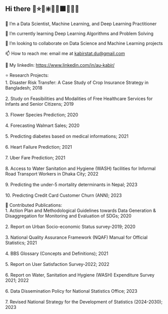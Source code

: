 ## Hi there 👋⭐🌟❇️📗🔰🟩🍏🥬🌿

🔭 I’m a Data Scientist, Machine Learning, and Deep Learning Practitioner

🌱 I’m currently learning Deep Learning Algorithms and Problem Solving

👯 I’m looking to collaborate on Data Science and Machine Learning projects

📫 How to reach me: email me at kabirstat.du@gmail.com

🌿 My linkedIn: https://www.linkedin.com/in/au-kabir/


⭐ Research Projects: 
                <br> 1. Disaster Risk Transfer: A Case Study of Crop Insurance Strategy in Bangladesh; 2018 </br>
                <br> 2. Study on Feasibilities and Modalities of Free Healthcare Services for Infants and Senior Citizens; 2019</br>
                <br> 3. Flower Species Prediction; 2020</br>
                <br> 4. Forecasting Walmart Sales; 2020</br>
                <br> 5. Predicting diabetes based on medical informations; 2021</br>
                <br> 6. Heart Failure Prediction; 2021</br>
                <br> 7. Uber Fare Prediction; 2021</br>
                <br> 8. Access to Water Sanitation and Hygiene (WASH) facilities for Informal Road Transport Workers in Dhaka City; 2022</br>
                <br> 9. Predicting the under-5 mortality determinants in Nepal; 2023</br>
                <br> 10. Predicting Credit Card Customer Churn (ANN); 2023</br>
                
                  
🔰 Contributed Publications: 
                <br> 1. Action Plan and Methodological Guidelines towards Data Generation & Disaggregation for Monitoring and Evaluation of SDGs; 2020</br> 
                <br> 2. Report on Urban Socio-economic Status survey-2019; 2020</br> 
                <br> 3. National Quality Assurance Framework (NQAF) Manual for Official Statistics; 2021</br> 
                <br> 4. BBS Glossary (Concepts and Definitions); 2021</br> 
                <br> 5. Report on User Satisfaction Survey-2022; 2022</br> 
                <br> 6. Report on Water, Sanitation and Hygiene (WASH) Expenditure Survey 2021; 2022</br> 
                <br> 6. Data Dissemination Policy for National Statistics Office; 2023</br> 
                <br> 7. Revised National Strategy for the Development of Statistics (2024-2030); 2023</br> 

